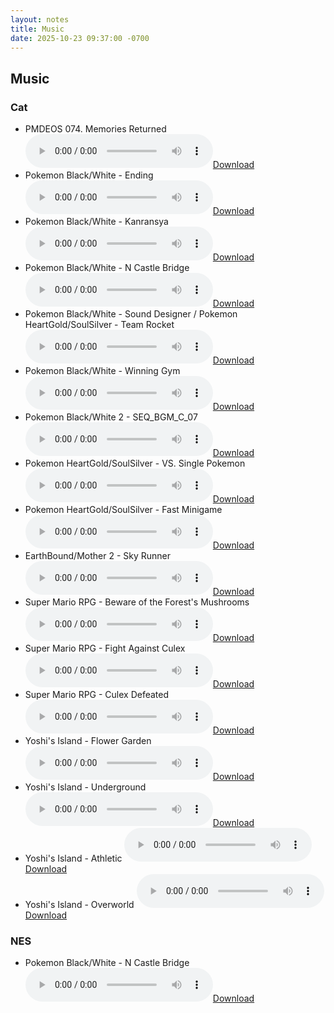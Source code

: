 ```yaml
---
layout: notes
title: Music
date: 2025-10-23 09:37:00 -0700
---
```


## Music
### Cat
 - PMDEOS 074. Memories Returned
   <audio controls src="/static/Meow/074. Memories Returned (Katie's Meow).ogg"><i>Audio playback not supported.</i></audio><a href="/static/Meow/074. Memories Returned (Katie's Meow).ogg">Download</a>
 - Pokemon Black/White - Ending
   <audio controls src="/static/Meow/BWEndingMeow.ogg"><i>Audio playback not supported.</i></audio><a href="/static/Meow/BWEndingMeow.ogg">Download</a>
 - Pokemon Black/White - Kanransya
   <audio controls src="/static/Meow/KanransyaMeow.ogg"><i>Audio playback not supported.</i></audio><a href="/static/Meow/KanransyaMeow.ogg">Download</a>
 - Pokemon Black/White - N Castle Bridge
   <audio controls src="/static/Meow/NCastleBridge.ogg"><i>Audio playback not supported.</i></audio><a href="/static/Meow/NCastleBridge.ogg">Download</a>
 - Pokemon Black/White - Sound Designer / Pokemon HeartGold/SoulSilver - Team Rocket
   <audio controls src="/static/Meow/SEQ_BGM_E_SOUND_DESIGNED_KATIES_MEOW.ogg"><i>Audio playback not supported.</i></audio><a href="/static/Meow/SEQ_BGM_E_SOUND_DESIGNED_KATIES_MEOW.ogg">Download</a>
 - Pokemon Black/White - Winning Gym
   <audio controls src="/static/Meow/WinningGymWithLoop.ogg"><i>Audio playback not supported.</i></audio><a href="/static/Meow/WinningGymWithLoop.ogg">Download</a>
 - Pokemon Black/White 2 - SEQ\_BGM\_C\_07
   <audio controls src="/static/Meow/SEQ_BGM_C_07.ogg"><i>Audio playback not supported.</i></audio><a href="/static/Meow/SEQ_BGM_C_07.ogg">Download</a>
 - Pokemon HeartGold/SoulSilver - VS. Single Pokemon
   <audio controls src="/static/Meow/SEQ_GS_VS_NORAPOKE.ogg"><i>Audio playback not supported.</i></audio><a href="/static/Meow/SEQ_GS_VS_NORAPOKE.ogg">Download</a>
 - Pokemon HeartGold/SoulSilver - Fast Minigame
   <audio controls src="/static/Meow/SEQ_GS_PT_GAMEF_KATIEMAU.ogg"><i>Audio playback not supported.</i></audio><a href="/static/Meow/SEQ_GS_PT_GAMEF_KATIEMAU.ogg">Download</a>
 - EarthBound/Mother 2 - Sky Runner
   <audio controls src="/static/Meow/mo2-070.ogg"><i>Audio playback not supported.</i></audio><a href="/static/Meow/mo2-070.ogg">Download</a>
 - Super Mario RPG - Beware of the Forest's Mushrooms
   <audio controls src="/static/Meow/smr-128.ogg"><i>Audio playback not supported.</i></audio><a href="/static/Meow/smr-128.ogg">Download</a>
 - Super Mario RPG - Fight Against Culex
   <audio controls src="/static/Meow/smr-207.ogg"><i>Audio playback not supported.</i></audio><a href="/static/Meow/smr-207.ogg">Download</a>
 - Super Mario RPG - Culex Defeated
   <audio controls src="/static/Meow/smr-208.ogg"><i>Audio playback not supported.</i></audio><a href="/static/Meow/smr-208.ogg">Download</a>
 - Yoshi's Island - Flower Garden
   <audio controls src="/static/Meow/yi-07.ogg"><i>Audio playback not supported.</i></audio><a href="/static/Meow/yi-07.ogg">Download</a>
 - Yoshi's Island - Underground
   <audio controls src="/static/Meow/yi-09.ogg"><i>Audio playback not supported.</i></audio><a href="/static/Meow/yi-09.ogg">Download</a>
 - Yoshi's Island - Athletic
   <audio controls src="/static/Meow/yi-13a.ogg"><i>Audio playback not supported.</i></audio><a href="/static/Meow/yi-13a.ogg">Download</a>
 - Yoshi's Island - Overworld
   <audio controls src="/static/Meow/yi-14.ogg"><i>Audio playback not supported.</i></audio><a href="/static/Meow/yi-14.ogg">Download</a>
### NES
 - Pokemon Black/White - N Castle Bridge
   <audio controls src="/static/NES/SEQ_BGM_N_CASTLE_BRIDGE.ogg"><i>Audio playback not supported.</i></audio><a href="/static/NES/SEQ_BGM_N_CASTLE_BRIDGE.ogg">Download</a>
